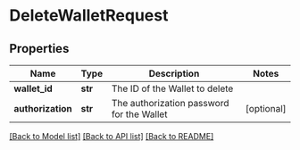 # DeleteWalletRequest

## Properties
Name | Type | Description | Notes
------------ | ------------- | ------------- | -------------
**wallet_id** | **str** | The ID of the Wallet to delete | 
**authorization** | **str** | The authorization password for the Wallet | [optional] 

[[Back to Model list]](../README.md#documentation-for-models) [[Back to API list]](../README.md#documentation-for-api-endpoints) [[Back to README]](../README.md)


